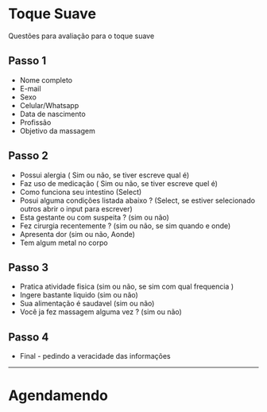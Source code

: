 # Toque Suave
Questões para avaliação para o toque suave

## Passo 1

- Nome completo
- E-mail
- Sexo
- Celular/Whatsapp
- Data de nascimento
- Profissão 
- Objetivo da massagem

## Passo 2

- Possui alergia ( Sim ou não, se tiver escreve qual é)
- Faz uso de medicação ( Sim ou não, se tiver escreve quel é)
- Como funciona seu intestino (Select)
- Posui alguma condições listada abaixo ? (Select, se estiver selecionado outros abrir o input para escrever)
- Esta gestante ou com suspeita ? (sim ou não)
- Fez cirurgia recentemente ? (sim ou não, se sim quando e onde)
- Apresenta dor (sim ou não, Aonde) 
- Tem algum metal no corpo 

## Passo 3 

- Pratica atividade fisica (sim ou não, se sim com qual frequencia )
- Ingere bastante liquido (sim ou não)
- Sua alimentação é saudavel (sim ou não)
- Você ja fez massagem alguma vez ? (sim ou não)

## Passo 4

- Final - pedindo a veracidade das informações 

-----------------------------------------------------

# Agendamendo 
